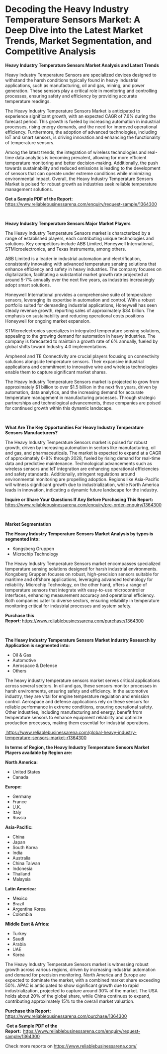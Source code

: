 <p><h1>Decoding the Heavy Industry Temperature Sensors Market: A Deep Dive into the Latest Market Trends, Market Segmentation, and Competitive Analysis</h1></p><p><strong>Heavy Industry Temperature Sensors Market Analysis and Latest Trends</strong></p>
<p><p>Heavy Industry Temperature Sensors are specialized devices designed to withstand the harsh conditions typically found in heavy industrial applications, such as manufacturing, oil and gas, mining, and power generation. These sensors play a critical role in monitoring and controlling processes, ensuring safety and efficiency by providing accurate temperature readings. </p><p>The Heavy Industry Temperature Sensors Market is anticipated to experience significant growth, with an expected CAGR of 7.6% during the forecast period. This growth is fueled by increasing automation in industrial processes, rising energy demands, and the need for improved operational efficiency. Furthermore, the adoption of advanced technologies, including IoT and smart sensors, is driving innovation and enhancing the functionality of temperature sensors.</p><p>Among the latest trends, the integration of wireless technologies and real-time data analytics is becoming prevalent, allowing for more efficient temperature monitoring and better decision-making. Additionally, the push towards sustainability and reduced emissions is leading to the development of sensors that can operate under extreme conditions while minimizing environmental impact. Overall, the Heavy Industry Temperature Sensors Market is poised for robust growth as industries seek reliable temperature management solutions.</p></p>
<p><strong>Get a Sample PDF of the Report:&nbsp;</strong> <a href="https://www.reliablebusinessarena.com/enquiry/request-sample/1364300?utm_campaign=2868&utm_medium=2&utm_source=Github&utm_content=ia&utm_term=28022025&utm_id=heavy-industry-temperature-sensors">https://www.reliablebusinessarena.com/enquiry/request-sample/1364300</a></p>
<p>&nbsp;</p>
<p><strong>Heavy Industry Temperature Sensors Major Market Players</strong></p>
<p><p>The Heavy Industry Temperature Sensors market is characterized by a range of established players, each contributing unique technologies and solutions. Key competitors include ABB Limited, Honeywell International, STMicroelectronics, and Texas Instruments, among others.</p><p>ABB Limited is a leader in industrial automation and electrification, consistently innovating with advanced temperature sensing solutions that enhance efficiency and safety in heavy industries. The company focuses on digitalization, facilitating a substantial market growth rate projected at around 5-7% annually over the next five years, as industries increasingly adopt smart solutions.</p><p>Honeywell International provides a comprehensive suite of temperature sensors, leveraging its expertise in automation and control. With a robust portfolio suited for demanding industrial applications, Honeywell has seen steady revenue growth, reporting sales of approximately $34 billion. The emphasis on sustainability and reducing operational costs positions Honeywell for ongoing market expansion.</p><p>STMicroelectronics specializes in integrated temperature sensing solutions, appealing to the growing demand for automation in heavy industries. The company is forecasted to maintain a growth rate of 6% annually, fueled by global shifts toward Industry 4.0 implementations. </p><p>Amphenol and TE Connectivity are crucial players focusing on connectivity solutions alongside temperature sensors. Their expansive industrial applications and commitment to innovative wire and wireless technologies enable them to capture significant market shares.</p><p>The Heavy Industry Temperature Sensors market is projected to grow from approximately $1 billion to over $1.5 billion in the next five years, driven by automation, data analytics, and the increasing demand for accurate temperature management in manufacturing processes. Through strategic partnerships and technological advancements, these companies are poised for continued growth within this dynamic landscape.</p></p>
<p>&nbsp;</p>
<p><strong>What Are The Key Opportunities For Heavy Industry Temperature Sensors Manufacturers?</strong></p>
<p><p>The Heavy Industry Temperature Sensors market is poised for robust growth, driven by increasing automation in sectors like manufacturing, oil and gas, and pharmaceuticals. The market is expected to expand at a CAGR of approximately 6-8% through 2028, fueled by rising demand for real-time data and predictive maintenance. Technological advancements such as wireless sensors and IoT integration are enhancing operational efficiencies and safety standards. Additionally, stringent regulations around environmental monitoring are propelling adoption. Regions like Asia-Pacific will witness significant growth due to industrialization, while North America leads in innovation, indicating a dynamic future landscape for the industry.</p></p>
<p><strong>Inquire or Share Your Questions If Any Before Purchasing This Report:</strong> <a href="https://www.reliablebusinessarena.com/enquiry/pre-order-enquiry/1364300?utm_campaign=2868&utm_medium=2&utm_source=Github&utm_content=ia&utm_term=28022025&utm_id=heavy-industry-temperature-sensors">https://www.reliablebusinessarena.com/enquiry/pre-order-enquiry/1364300</a></p>
<p>&nbsp;</p>
<p><strong>Market Segmentation</strong></p>
<p><strong>The Heavy Industry Temperature Sensors Market Analysis by types is segmented into:</strong></p>
<p><ul><li>Kongsberg Gruppen</li><li>Microchip Technology</li></ul></p>
<p><p>The Heavy Industry Temperature Sensors market encompasses specialized temperature sensing solutions designed for harsh industrial environments. Kongsberg Gruppen focuses on robust, high-precision sensors suitable for maritime and offshore applications, leveraging advanced technology for reliability. Microchip Technology, on the other hand, offers a range of temperature sensors that integrate with easy-to-use microcontroller interfaces, enhancing measurement accuracy and operational efficiency. Both companies cater to diverse sectors, ensuring reliability in temperature monitoring critical for industrial processes and system safety.</p></p>
<p><strong>Purchase this Report:&nbsp;</strong><a href="https://www.reliablebusinessarena.com/purchase/1364300?utm_campaign=2868&utm_medium=2&utm_source=Github&utm_content=ia&utm_term=28022025&utm_id=heavy-industry-temperature-sensors">https://www.reliablebusinessarena.com/purchase/1364300</a></p>
<p>&nbsp;</p>
<p><strong>The Heavy Industry Temperature Sensors Market Industry Research by Application is segmented into:</strong></p>
<p><ul><li>Oil & Gas</li><li>Automotive</li><li>Aerospace & Defense</li><li>Others</li></ul></p>
<p><p>The heavy industry temperature sensors market serves critical applications across several sectors. In oil and gas, these sensors monitor processes in harsh environments, ensuring safety and efficiency. In the automotive industry, they are vital for engine temperature regulation and emission control. Aerospace and defense applications rely on these sensors for reliable performance in extreme conditions, ensuring operational safety. Other industries, including manufacturing and energy, benefit from temperature sensors to enhance equipment reliability and optimize production processes, making them essential for industrial operations.</p></p>
<p><a href="https://www.reliablebusinessarena.com/global-heavy-industry-temperature-sensors-market-r1364300?utm_campaign=2868&utm_medium=2&utm_source=Github&utm_content=ia&utm_term=28022025&utm_id=heavy-industry-temperature-sensors">&nbsp;https://www.reliablebusinessarena.com/global-heavy-industry-temperature-sensors-market-r1364300</a></p>
<p><strong>In terms of Region, the Heavy Industry Temperature Sensors Market Players available by Region are:</strong></p>
<p>
    <p> <strong> North America: </strong>
        <ul>
            <li>United States</li>
            <li>Canada</li>
        </ul>
        </p> 
    <p> <strong> Europe: </strong>
        <ul>
            <li>Germany</li>
            <li>France</li>
            <li>U.K.</li>
            <li>Italy</li>
            <li>Russia</li>
        </ul>
        </p> 
    <p> <strong> Asia-Pacific: </strong>
        <ul>
            <li>China</li>
            <li>Japan</li>
            <li>South Korea</li>
            <li>India</li>
            <li>Australia</li>
            <li>China Taiwan</li>
            <li>Indonesia</li>
            <li>Thailand</li>
            <li>Malaysia</li>
        </ul>
        </p> 
    <p> <strong> Latin America: </strong>
        <ul>
            <li>Mexico</li>
            <li>Brazil</li>
            <li>Argentina Korea</li>
            <li>Colombia</li>
        </ul>
        </p> 
    <p> <strong> Middle East & Africa: </strong>
        <ul>
            <li>Turkey</li>
            <li>Saudi</li>
            <li>Arabia</li>
            <li>UAE</li>
            <li>Korea</li>
        </ul>
    </p>
    </p>
<p><p>The Heavy Industry Temperature Sensors market is witnessing robust growth across various regions, driven by increasing industrial automation and demand for precision monitoring. North America and Europe are expected to dominate the market, with a combined market share exceeding 50%. APAC is anticipated to show significant growth due to rapid industrialization, projected to capture around 30% of the market. The USA holds about 20% of the global share, while China continues to expand, contributing approximately 15% to the overall market valuation.</p></p>
<p><strong>Purchase this Report: </strong><a href="https://www.reliablebusinessarena.com/purchase/1364300?utm_campaign=2868&utm_medium=2&utm_source=Github&utm_content=ia&utm_term=28022025&utm_id=heavy-industry-temperature-sensors">https://www.reliablebusinessarena.com/purchase/1364300</a></p>
<p>&nbsp;<strong>Get a Sample PDF of the Report:&nbsp;&nbsp;</strong><a href="https://www.reliablebusinessarena.com/enquiry/request-sample/1364300?utm_campaign=2868&utm_medium=2&utm_source=Github&utm_content=ia&utm_term=28022025&utm_id=heavy-industry-temperature-sensors">https://www.reliablebusinessarena.com/enquiry/request-sample/1364300</a></p>
<p><strong></strong></p>
<p>Check more reports on <a href="https://www.reliablebusinessarena.com/?utm_campaign=2868&utm_medium=2&utm_source=Github&utm_content=ia&utm_term=28022025&utm_id=heavy-industry-temperature-sensors">https://www.reliablebusinessarena.com/</a></p>